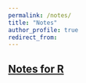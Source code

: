 ```yaml
---
permalink: /notes/
title: "Notes"
author_profile: true
redirect_from: 
---
```



## [Notes for R](https://alexnhl.github.io/rnotes/)
